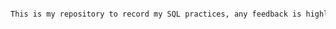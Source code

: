 

```markdown

This is my repository to record my SQL practices, any feedback is highly appreciated!


```

